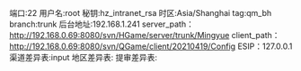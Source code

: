 端口:22
用户名:root
秘钥:hz_intranet_rsa
时区:Asia/Shanghai
tag:qm_bh
branch:trunk
后台地址:192.168.1.241
server_path：http://192.168.0.69:8080/svn/HGame/server/trunk/Mingyue
client_path：http://192.168.0.69:8080/svn/QGame/client/20210419/Config
ESIP：127.0.0.1
渠道差异表:input
地区差异表:
提审差异表: